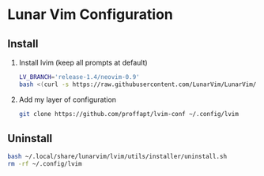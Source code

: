 # Lunar Vim Configuration

## Install

1. Install lvim (keep all prompts at default)
    ```sh
    LV_BRANCH='release-1.4/neovim-0.9' 
    bash <(curl -s https://raw.githubusercontent.com/LunarVim/LunarVim/release-1.4/neovim-0.9/utils/installer/install.sh)
    ```

2. Add my layer of configuration
    ```sh
    git clone https://github.com/proffapt/lvim-conf ~/.config/lvim
    ```

## Uninstall

```sh
bash ~/.local/share/lunarvim/lvim/utils/installer/uninstall.sh
rm -rf ~/.config/lvim
```
